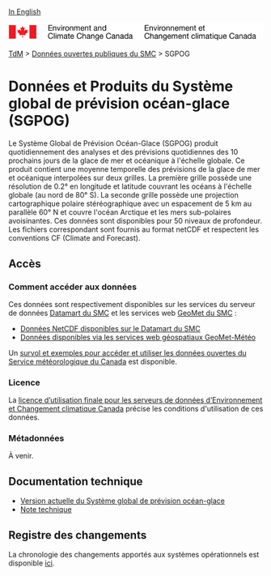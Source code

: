 [In English](readme_giops_en.md)

![ECCC logo](../../img_eccc-logo.png)

[TdM](../../readme_fr.md) > [Données ouvertes publiques du SMC](../readme_fr.md) > SGPOG

# Données et Produits du Système global de prévision océan-glace (SGPOG)

Le Système Global de Prévision Océan-Glace (SGPOG) produit quotidiennement des analyses et des prévisions quotidiennes des 10 prochains jours de la glace de mer et océanique à l'échelle globale. Ce produit contient une moyenne temporelle des prévisions de la glace de mer et océanique interpolées sur deux grilles. La première grille possède une résolution de 0.2° en longitude et latitude couvrant les océans à l'échelle globale (au nord de 80° S). La seconde grille possède une projection cartographique polaire stéréographique avec un espacement de 5 km au parallèle 60° N et couvre l'océan Arctique et les mers sub-polaires avoisinantes. Ces données sont disponibles pour 50 niveaux de profondeur. Les fichiers correspondant sont fournis au format netCDF et respectent les conventions CF (Climate and Forecast).

## Accès

### Comment accéder aux données

Ces données sont respectivement disponibles sur les services du serveur de données [Datamart du SMC](../../msc-datamart/readme_fr.md) et les services web [GeoMet du SMC](../../msc-geomet/readme_fr.md) :

* [Données NetCDF disponibles sur le Datamart du SMC](readme_giops-datamart_fr.md) 
* [Données disponibles via les services web géospatiaux GeoMet-Météo](../../msc-geomet/readme_fr.md)

Un [survol et exemples pour accéder et utiliser les données ouvertes du Service météorologique du Canada](../../usage/readme_fr.md) est disponible.

### Licence

La [licence d’utilisation finale pour les serveurs de données d’Environnement et Changement climatique Canada](../../licence/readme_fr.md) précise les conditions d'utilisation de ces données.

### Métadonnées

À venir.

## Documentation technique

* [Version actuelle du Système global de prévision océan-glace](https://collaboration.cmc.ec.gc.ca/cmc/cmoi/product_guide/docs/tech_specifications/tech_specifications_GIOPS_3.0.0_f.pdf)
* [Note technique](https://collaboration.cmc.ec.gc.ca/cmc/cmoi/product_guide/docs/tech_notes/technote_giops-300_f.pdf)

## Registre des changements 

La chronologie des changements apportés aux systèmes opérationnels est disponible [ici](https://collaboration.cmc.ec.gc.ca/cmc/cmoi/product_guide/docs/changes_f.html).
